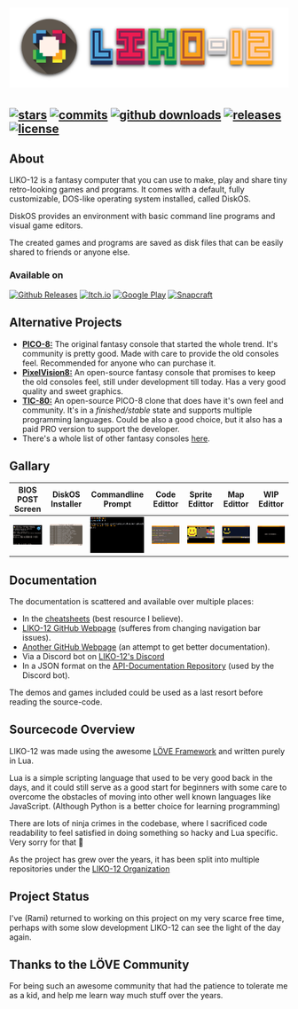 
# ![LIKO-12](https://github.com/LIKO-12/extras/raw/main/Readme-Screenshots/Header_Logo.png)

[![stars](https://badgen.net/github/stars/LIKO-12/LIKO-12)](https://github.com/LIKO-12/LIKO-12)
[![commits](https://badgen.net/github/commits/LIKO-12/LIKO-12)](https://github.com/LIKO-12/LIKO-12/commits/main)
[![github downloads](https://img.shields.io/github/downloads/LIKO-12/LIKO-12/total.svg)](https://github.com/LIKO-12/LIKO-12/releases)
[![releases](https://badgen.net/github/tag/LIKO-12/LIKO-12)](https://github.com/LIKO-12/LIKO-12/releases)
[![license](https://badgen.net/github/license/LIKO-12/LIKO-12)](https://github.com/LIKO-12/LIKO-12/blob/main/LICENSE)
---

## About

LIKO-12 is a fantasy computer that you can use to make, play and share tiny retro-looking games and programs. It comes
with a default, fully customizable, DOS-like operating system installed, called DiskOS.

DiskOS provides an environment with basic command line programs and visual game editors.

The created games and programs are saved as disk files that can be easily shared to friends or anyone else.

### Available on

[![Github Releases](https://badgen.net/badge/icon/Github%20Releases/black?icon=github&label)](https://github.com/LIKO-12/LIKO-12/releases)
[![Itch.io](https://badgen.net/badge/icon/Itch.io/red?label=%20)](https://ramilego4game.itch.io/liko12)
[![Google Play](https://badgen.net/badge/icon/Google%20Play/green?icon=googleplay&label)](https://play.google.com/store/apps/details?id=me.ramilego4game.liko12)
[![Snapcraft](https://badgen.net/badge/icon/Snapcraft/yellow?label=%20)](https://snapcraft.io/liko-12)

## Alternative Projects

- **[PICO-8:](https://www.lexaloffle.com/pico-8.php)** The original fantasy console that started the whole trend. It's community is pretty good. Made with care to provide the old consoles feel. Recommended for anyone who can purchase it.
- **[PixelVision8:](https://pixelvision8.github.io/Website/)** An open-source fantasy console that promises to keep the old consoles feel, still under development till today. Has a very good quality and sweet graphics.
- **[TIC-80:](https://tic80.com/)** An open-source PICO-8 clone that does have it's own feel and community. It's in a _finished/stable_ state and supports multiple programming languages. Could be also a good choice, but it also has a paid PRO version to support the developer.
- There's a whole list of other fantasy consoles [here](https://github.com/paladin-t/fantasy).

## Gallary

| BIOS POST Screen       | DiskOS Installer              | Commandline Prompt              | Code Edittor              | Sprite Edittor              | Map Edittor              | WIP Edittor              |
|------------------------|-------------------------------|---------------------------------|---------------------------|-----------------------------|--------------------------|--------------------------|
| ![BIOS POST][IMAGE_01] | ![DiskOS Installer][IMAGE_02] | ![Commandline Prompt][IMAGE_03] | ![Code Edittor][IMAGE_04] | ![Sprite Edittor][IMAGE_05] | ![Map Edittor][IMAGE_06] | ![WIP Edittor][IMAGE_07] |

[IMAGE_01]: https://raw.githubusercontent.com/LIKO-12/extras/main/Readme-Screenshots/BIOS_POST.png
[IMAGE_02]: https://raw.githubusercontent.com/LIKO-12/extras/main/Readme-Screenshots/DiskOS_Installer.png
[IMAGE_03]: https://raw.githubusercontent.com/LIKO-12/extras/main/Readme-Screenshots/DiskOS_Prompt.gif
[IMAGE_04]: https://raw.githubusercontent.com/LIKO-12/extras/main/Readme-Screenshots/Code_Editor.png
[IMAGE_05]: https://raw.githubusercontent.com/LIKO-12/extras/main/Readme-Screenshots/Sprite_Editor.png
[IMAGE_06]: https://raw.githubusercontent.com/LIKO-12/extras/main/Readme-Screenshots/Map_Editor.png
[IMAGE_07]: https://raw.githubusercontent.com/LIKO-12/extras/main/Readme-Screenshots/WIP_Editor.png

## Documentation

The documentation is scattered and available over multiple places:

- In the [cheatsheets](https://liko-12.github.io/#/Documentation/Cheatsheets/) (best resource I believe).
- [LIKO-12 GitHub Webpage](https://liko-12.github.io/) (sufferes from changing navigation bar issues).
- [Another GitHub Webpage](https://liko-12.github.io/WIP/) (an attempt to get better documentation).
- Via a Discord bot on [LIKO-12's Discord](https://discord.gg/adjqkd639F)
- In a JSON format on the [API-Documentation Repository](https://github.com/LIKO-12/API-Documentation) (used by the Discord bot).

The demos and games included could be used as a last resort before reading the source-code.

## Sourcecode Overview

LIKO-12 was made using the awesome [LÖVE Framework](https://love2d.org) and written purely in Lua.

Lua is a simple scripting language that used to be very good back in the days, and it could still serve as a good start for beginners with some care to overcome the obstacles of moving into other well known languages like JavaScript. (Although Python is a better choice for learning programming)

There are lots of ninja crimes in the codebase, where I sacrificed code readability to feel satisfied in doing something so hacky and Lua specific. Very sorry for that 😬

As the project has grew over the years, it has been split into multiple repositories under the [LIKO-12 Organization](https://github.com/LIKO-12)

## Project Status

I've (Rami) returned to working on this project on my very scarce free time, perhaps with some slow development LIKO-12 can see the light of the day again. 

## Thanks to the LÖVE Community

For being such an awesome community that had the patience to tolerate me as a kid, and help me learn way much stuff over the years.
